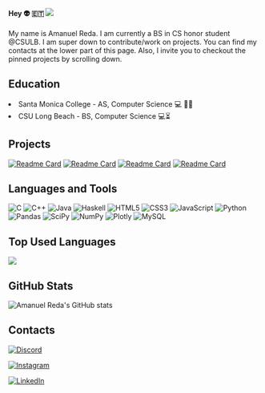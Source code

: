 
**Hey 👽 :ethiopia:  ![](https://visitor-badge.laobi.icu/badge?page_id=amanuelR.amanuelR)**  <br><br>
My name is Amanuel Reda. I am currently a BS in CS honor student @CSULB. I am super down to contribute/work on projects. You can find my contacts at the lower part of this page. Also, I invite you to checkout the pinned projects by scrolling down.

<h2>Education</h2>
    <li>Santa Monica College - AS, Computer Science 💻 👨‍🎓</li>
    <li>CSU Long Beach - BS, Computer Science 💻⏳</li></P>
    
<h2>Projects</h2>
   
   [![Readme Card](https://github-readme-stats.vercel.app/api/pin/?username=amanuelR&repo=GreenView&theme=dark)](https://github.com/amanuelR/GreenView)
    [![Readme Card](https://github-readme-stats.vercel.app/api/pin/?username=amanuelR&repo=RelationSchemeMetadataModel&&theme=dark)](https://github.com/amanuelR/RelationSchemeMetadataModel)
     [![Readme Card](https://github-readme-stats.vercel.app/api/pin/?username=amanuelR&repo=Books_Catalog&theme=dark)](https://github.com/amanuelR/Books_Catalog)
      [![Readme Card](https://github-readme-stats.vercel.app/api/pin/?username=amanuelR&repo=WebBoard&theme=dark)](https://github.com/amanuelR/WebBoard)
<h2>Languages and Tools</h2>

![C](https://img.shields.io/badge/c-%2300599C.svg?style=for-the-badge&logo=c&logoColor=white)
![C++](https://img.shields.io/badge/c++-%2300599C.svg?style=for-the-badge&logo=c%2B%2B&logoColor=white)
![Java](https://img.shields.io/badge/java-%23ED8B00.svg?style=for-the-badge&logo=java&logoColor=white)
![Haskell](https://img.shields.io/badge/Haskell-5e5086?style=for-the-badge&logo=haskell&logoColor=white)
![HTML5](https://img.shields.io/badge/html5-%23E34F26.svg?style=for-the-badge&logo=html5&logoColor=white)
![CSS3](https://img.shields.io/badge/css3-%231572B6.svg?style=for-the-badge&logo=css3&logoColor=white)
![JavaScript](https://img.shields.io/badge/javascript-%23323330.svg?style=for-the-badge&logo=javascript&logoColor=%23F7DF1E)
![Python](https://img.shields.io/badge/python-3670A0?style=for-the-badge&logo=python&logoColor=ffdd54)
![Pandas](https://img.shields.io/badge/pandas-%23150458.svg?style=for-the-badge&logo=pandas&logoColor=white)
![SciPy](https://img.shields.io/badge/SciPy-%230C55A5.svg?style=for-the-badge&logo=scipy&logoColor=%white)
![NumPy](https://img.shields.io/badge/numpy-%23013243.svg?style=for-the-badge&logo=numpy&logoColor=white)
![Plotly](https://img.shields.io/badge/Plotly-%233F4F75.svg?style=for-the-badge&logo=plotly&logoColor=white)
![MySQL](https://img.shields.io/badge/MySQL-005C84?style=for-the-badge&logo=mysql&logoColor=white)


 <h2>Top Used Languages</h2>
 
   <img src="https://github-readme-stats.vercel.app/api/top-langs?username=amanuelR&layout=compact&theme=dark"/>
 
<h2>GitHub Stats</h2>

![Amanuel Reda's GitHub stats](https://github-readme-stats.vercel.app/api?username=amanuelR&show_icons=true&langs_count=6&theme=dark)

<h2>Contacts</h2>

<a target = "_blank" href ="https://discordapp.com/users/skippppy#3558">![Discord](https://img.shields.io/badge/%3CServer%3E-%237289DA.svg?style=for-the-badge&logo=discord&logoColor=white)</a>

<a target = "_blank" href = "https://www.instagram.com/amunigk/">![Instagram](https://img.shields.io/badge/Instagram-%23E4405F.svg?style=for-the-badge&logo=Instagram&logoColor=white)</a>

<a target = "_blank" href = "https://www.linkedin.com/in/amanuel-reda/">![LinkedIn](https://img.shields.io/badge/linkedin-%230077B5.svg?style=for-the-badge&logo=linkedin&logoColor=white)</a>

